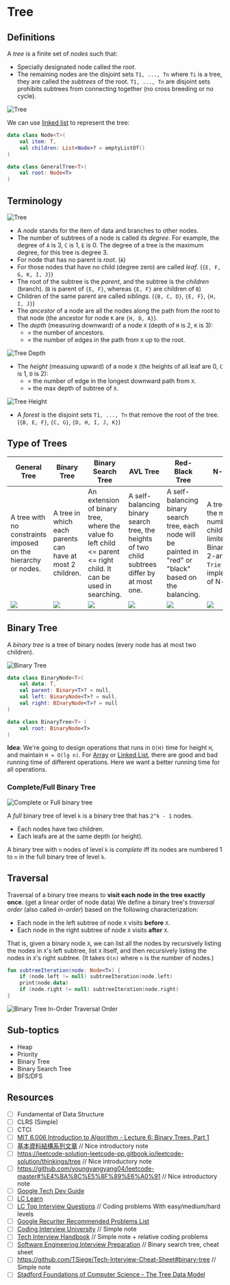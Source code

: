 # Tree
## Definitions
A *tree* is a finite set of *nodes* such that:
* Specially designated node called the *root*.
* The remaining nodes are the disjoint sets `T1, ..., Tn` where `Ti` is a tree, they are called the *subtrees* of the root. `T1, ..., Tn` are disjoint sets prohibits subtrees from connecting together (no cross breeding or no cycle).

![Tree](../media/tree.png)

We can use [linked list](../topics/linked-list.md) to represent the tree:

```kotlin
data class Node<T>(
    val item: T,
    val children: List<Node>? = emptyListOf()
)

data class GeneralTree<T>(
    val root: Node<T>
)
```


## Terminology
![Tree](../media/tree-definition.png)

* A *node* stands for the item of data and branches to other nodes.
* The number of subtrees of a node is called its *degree*. For example, the degree of `A` is 3, `C` is 1, `E` is 0. The degree of a tree is the maximum degree, for this tree is degree 3.
* For node that has no parent is *root*. (`A`)
* For those nodes that have no child (degree zero) are called *leaf*. (`{E, F, G, K, I, J}`)
* The root of the subtree is the *parent*, and the subtree is the *children* (branch). (`B` is parent of `{E, F}`, whereas `{E, F}` are children of `B`)
* Children of the same parent are called *siblings*. (`{B, C, D}`, `{E, F}`, `{H, I, J}`)
* The *ancestor* of a node are all the nodes along the path from the root to that node (the ancestor for node `K` are `{H, D, A}`).
* The *depth* (measuring downward) of a node `X` (depth of `H` is 2, `K` is 3): 
    * = the number of ancestors.
    * = the number of edges in the path from `X` up to the root. 

![Tree Depth](../media/tree-depth.png)
* The *height* (measuing upward) of a node `X` (the heights of all leaf are 0, `C` is 1, `D` is 2): 
    * = the number of edge in the longest downward path from `X`. 
    * = the max depth of subtree of `X`.

![Tree Height](../media/tree-height.png)
* A *forest* is the disjoint sets `T1, ..., Tn` that remove the root of the tree. (`{B, E, F}`, `{C, G}`, `{D, H, I, J, K}`)

## Type of Trees
| General Tree                                                  | Binary Tree                                                                         | Binary Search Tree                                                                                                | AVL Tree                                                                                      | Red-Black Tree                                                                                             | N-ary Tree                                                                                                                         |
|---------------------------------------------------------------|-------------------------------------------------------------------------------------|-------------------------------------------------------------------------------------------------------------------|-----------------------------------------------------------------------------------------------|------------------------------------------------------------------------------------------------------------|------------------------------------------------------------------------------------------------------------------------------------|
| A tree with no constraints imposed on the hierarchy or nodes. | A tree in which each parents can have at most 2 children.                           | An extension of binary tree, where the value fo left child <= parent <= right child. It can be used in searching. | A self-balancing binary search tree, the heights of two child subtrees differ by at most one. | A self-balancing binary search tree, each node will be painted in "red" or "black" based on the balancing. | A tree of that the max number of children is limited to N. Binary tree is 2-ary tree. `Trie` is used implementation of N-ary tree. |
| <img src='../media/general-tree.png'/>                        | <img src='https://upload.wikimedia.org/wikipedia/commons/5/5e/Binary_tree_v2.svg'/> | <img src='https://upload.wikimedia.org/wikipedia/commons/d/da/Binary_search_tree.svg'/>                           | <img src='https://upload.wikimedia.org/wikipedia/commons/a/ad/AVL-tree-wBalance_K.svg'/>      | <img src='https://upload.wikimedia.org/wikipedia/commons/4/41/Red-black_tree_example_with_NIL.svg'/>       | <img src='https://upload.wikimedia.org/wikipedia/en/b/b8/Karytree.png'/>                                                           |

## Binary Tree
A *binary tree* is a tree of binary nodes (every node has at most two children).

![Binary Tree](../media/binary-tree.png)

```kotlin
data class BinaryNode<T>(
    val data: T,
    val parent: Binary<T>? = null,
    val left: BinaryNode<T>? = null,
    val right: BInaryNode<T>? = null
)

data class BinaryTree<T> (
    val root: BinaryNode<T>
)
```

**Idea**: We're going to design operations that runs in `O(H)` time for height `H`, and maintain `H = O(lg n)`. For [Array](../topics/array.md) or [Linked List](../topics/linked-list.md), there are good and bad running time of different operations. Here we want a better running time for all operations.

### Complete/Full Binary Tree
![Complete or Full binary tree](../media/binary-tree-complete-full.png)

A *full*  binary tree of level `k` is a binary tree that has `2^k - 1` nodes.

* Each nodes have two children.
* Each leafs are at the same depth (or height).

A binary tree with `n` nodes of level `k` is *complete* iff its nodes are numbered 1 to `n` in the full binary tree of level `k`.

## Traversal
Traversal of a binary tree means to **visit each node in the tree exactly once**. (get a linear order of node data) We define a binary tree's *traversal order* (also called *in-order*) based on the following characterization:
* Each node in the left subtree of node `X` visits **before** `X`.
* Each node in the right subtree of node `X` visits **after** `X`.

That is, given a binary node `X`, we can list all the nodes by recursively listing the nodes in `X`'s left subtree, list `X` itself, and then recursively listing the nodes in `X`'s right subtree. (It takes `O(n)` where `n` is the number of nodes.)

```kotlin
fun subtreeIteration(node: Node<T>) {
    if (node.left != null) subtreeIteration(node.left)
    print(node.data)
    if (node.right != null) subtreeIteration(node.right)
}
```

![Binary Tree In-Order Traversal Order](../media/binary-tree-in-order-traversal.png)


## Sub-toptics
* Heap
* Priority
* Binary Tree
* Binary Search Tree
* BFS/DFS

## Resources
- [ ] Fundamental of Data Structure
- [ ] CLRS (Simple)
- [ ] CTCI
- [ ] [MIT 6.006 Introduction to Algorithm - Lecture 6: Binary Trees, Part 1](https://ocw.mit.edu/courses/electrical-engineering-and-computer-science/6-006-introduction-to-algorithms-spring-2020/lecture-videos/lecture-6-binary-trees-part-1/)
- [ ] [基本資料結構系列文章](http://alrightchiu.github.io/SecondRound/treeshu-introjian-jie.html) // Nice introductory note
- [ ] https://leetcode-solution-leetcode-pp.gitbook.io/leetcode-solution/thinkings/tree // Nice introductory note
- [ ] https://github.com/youngyangyang04/leetcode-master#%E4%BA%8C%E5%8F%89%E6%A0%91 // Nice introductory note
- [ ] [Google Tech Dev Guide](https://techdevguide.withgoogle.com/paths/data-structures-and-algorithms/#sequence-3)
- [ ] [LC Learn](https://leetcode.com/explore/learn/card/data-structure-tree/) 
- [ ] [LC Top Interview Questions](https://leetcode.com/explore/interview/card/top-interview-questions-easy/94/trees/) // Coding problems With easy/medium/hard levels
- [ ] [Google Recuriter Recommended Problems List](https://turingplanet.org/2020/09/18/leetcode_planning_list/#Tree) 
- [ ] [Coding Interview University](https://github.com/jwasham/coding-interview-university#trees) // Simple note
- [ ] [Tech Interview Handbook](https://www.techinterviewhandbook.org/algorithms/tree) // Simple note + relative coding problems
- [ ] [Software Engineering Interview Preparation](https://github.com/orrsella/soft-eng-interview-prep/blob/master/topics/data-structures.md#binary-search-trees) // Binary search tree, cheat sheet
- [ ] https://github.com/TSiege/Tech-Interview-Cheat-Sheet#binary-tree // Simple note
- [ ] [Stadford Foundations of Computer Science - The Tree Data Model](http://infolab.stanford.edu/~ullman/focs/ch05.pdf)
